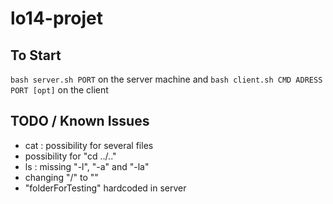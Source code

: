 # lo14-projet
## To Start
`bash server.sh PORT` on the server machine and
`bash client.sh CMD ADRESS PORT [opt]` on the client
## TODO / Known Issues
 - cat : possibility for several files
 - possibility for "cd ../.."
 - ls : missing "-l", "-a" and "-la"
 - changing "/" to "\"
 - "folderForTesting" hardcoded in server